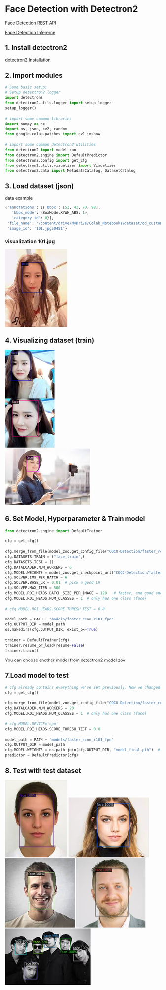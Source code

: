 # Face Detection with Detectron2

[Face Detection REST API](https://github.com/J-TKim/Face_Detection/blob/main/REST_API/README.md)

[Face Detection Infererce](https://github.com/J-TKim/Face_Detection/tree/main/inference#readme)

## 1. Install detectron2
[detectron2 Installation](https://detectron2.readthedocs.io/en/latest/tutorials/install.html?highlight=cuda)

## 2. Import modules
```python
# Some basic setup:
# Setup detectron2 logger
import detectron2
from detectron2.utils.logger import setup_logger
setup_logger()

# import some common libraries
import numpy as np
import os, json, cv2, random
from google.colab.patches import cv2_imshow

# import some common detectron2 utilities
from detectron2 import model_zoo
from detectron2.engine import DefaultPredictor
from detectron2.config import get_cfg
from detectron2.utils.visualizer import Visualizer
from detectron2.data import MetadataCatalog, DatasetCatalog
```

## 3. Load dataset (json)
data example
```python
{'annotations': [{'bbox': [53, 43, 70, 98],
   'bbox_mode': <BoxMode.XYWH_ABS: 1>,
   'category_id': 0}],
 'file_name': '/content/drive/MyDrive/Colab_Notebooks/dataset/od_custom/train/101.jpg',
 'image_id': '101.jpg50451'}
```

### visualization 101.jpg
<img src="https://github.com/J-TKim/Face_Detection/blob/main/images/train/train101.png?raw=true">

## 4. Visualizing dataset (train)
<img src="https://github.com/J-TKim/Face_Detection/blob/main/images/train/train1.png?raw=true">

<br/>

<img src="https://github.com/J-TKim/Face_Detection/blob/main/images/train/train2.png?raw=true">

## 6. Set Model, Hyperparameter & Train model

```python
from detectron2.engine import DefaultTrainer

cfg = get_cfg()

cfg.merge_from_file(model_zoo.get_config_file("COCO-Detection/faster_rcnn_R_101_FPN_3x.yaml"))
cfg.DATASETS.TRAIN = ("face_train",)
cfg.DATASETS.TEST = ()
cfg.DATALOADER.NUM_WORKERS = 6
cfg.MODEL.WEIGHTS = model_zoo.get_checkpoint_url("COCO-Detection/faster_rcnn_R_101_FPN_3x.yaml")  # Let training initialize from model zoo
cfg.SOLVER.IMS_PER_BATCH = 6
cfg.SOLVER.BASE_LR = 0.01  # pick a good LR
cfg.SOLVER.MAX_ITER = 500
cfg.MODEL.ROI_HEADS.BATCH_SIZE_PER_IMAGE = 128   # faster, and good enough for this toy dataset (default: 512)
cfg.MODEL.ROI_HEADS.NUM_CLASSES = 1  # only has one class (face)

# cfg.MODEL.ROI_HEADS.SCORE_THRESH_TEST = 0.8

model_path = PATH + "models/faster_rcnn_r101_fpn"
cfg.OUTPUT_DIR = model_path
os.makedirs(cfg.OUTPUT_DIR, exist_ok=True)

trainer = DefaultTrainer(cfg)
trainer.resume_or_load(resume=False)
trainer.train()
```

You can choose another model from 
[detectron2 model zoo](https://github.com/yunjey/pytorch-tutorial/tree/master/tutorials/03-advanced/image_captioning)

## 7.Load model to test

```python
# cfg already contains everything we've set previously. Now we changed it a little bit for inference:
cfg = get_cfg()

cfg.merge_from_file(model_zoo.get_config_file("COCO-Detection/faster_rcnn_R_101_FPN_3x.yaml"))
cfg.DATALOADER.NUM_WORKERS = 20
cfg.MODEL.ROI_HEADS.NUM_CLASSES = 1  # only has one class (face)

# cfg.MODEL.DEVICE='cpu'
cfg.MODEL.ROI_HEADS.SCORE_THRESH_TEST = 0.8

model_path = PATH + 'models/faster_rcnn_r101_fpn'
cfg.OUTPUT_DIR = model_path
cfg.MODEL.WEIGHTS = os.path.join(cfg.OUTPUT_DIR, "model_final.pth")  # path to the model we just trained
predictor = DefaultPredictor(cfg)
```

## 8. Test with test dataset

<img src="https://github.com/J-TKim/Face_Detection/blob/main/images/test/test1.png?raw=true">
<img src="https://github.com/J-TKim/Face_Detection/blob/main/images/test/test2.png?raw=true">
<img src="https://github.com/J-TKim/Face_Detection/blob/main/images/test/test3.png?raw=true">
<img src="https://github.com/J-TKim/Face_Detection/blob/main/images/test/test4.png?raw=true">
<img src="https://github.com/J-TKim/Face_Detection/blob/main/images/test/test5.png?raw=true">

